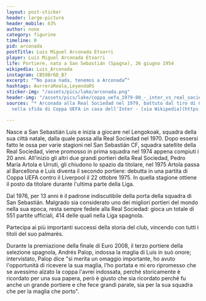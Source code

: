 ```yaml
---
layout: post-sticker
header: large-picture
header_mobile: 63%
author: none
category: figurine
timeline: 0
pid: arconada
postTitle: Luis Miguel Arconada Etxarri
player: Luis Miguel Arconada Etxarri
life: Portiere, nato a San Sebastián (Spagna), 26 giugno 1954
wikipedia: Luis_Arconada
instagram: CB59Br6D_B7
excerpt: "“No pasa nada, tenemos a Arconada”"
hashtags: AurreraReala,LeyendaRS
sticker-img: "/assets/pics/lake/arconada.png"
header-img: "/assets/pics/lake/coppa_uefa_1979-80_-_inter_vs_real_sociedad_-_luis_arconada.jpg"
sources: "* Arconada alla Real Sociedad nel 1979, battuto dal tiro di Gianpiero Marini
  nella sfida di Coppa UEFA in casa dell'Inter - [via Wikipedia](https://it.wikipedia.org/wiki/Luis_Arconada#/media/File:Coppa_UEFA_1979-80_-_Inter_vs_Real_Sociedad_-_Luis_Arconada.jpg)"

---
```

Nasce a San Sebastián Luis e inizia a giocare nel Lengokoak, squadra della sua città natale, dalla quale passa alla Real Sociedad nel 1970. Dopo essersi fatto le ossa per varie stagioni nel San Sebastián CF, squadra satellite della Real Sociedad, viene promosso in prima squadra nel 1974 appena compiuti i 20 anni. All'inizio gli altri due grandi portieri della Real Sociedad, Pedro María Artola e Urruti, gli chiudono lo spazio da titolare, nel 1975 Artola passa al Barcellona e Luís diventa il secondo portiere: debutta in una partita di Coppa UEFA contro il Liverpool il 22 ottobre 1975. In quella stagione ottiene il posto da titolare durante l'ultima parte della Liga.

Dal 1976, per 13 anni è il padrone indiscutibile della porta della squadra di San Sebastián. Malgrado sia considerato uno dei migliori portieri del mondo nella sua epoca, resta sempre fedele alla Real Sociedad: gioca un totale di 551 partite ufficiali, 414 delle quali nella Liga spagnola. 

Partecipa ai più importanti successi della storia del club, vincendo con tutti i titoli del suo palmarès.  
  
Durante la premiazione della finale di Euro 2008, il terzo portiere della selezione spagnola, Andrés Palop, indossa la maglia di Luís in suò onore; intervistato, Palop dice "si merita un omaggio importante, ho avuto l'opportunità di ricevere la sua maglia, l'ho portata e mi ero ripromesso che se avessimo alzato la coppa l'avrei indossata, perché storicamente è ricordato per una sua papera, però è giusto che sia ricordato perché fu anche un grande portiere e che fece grandi parate, sia per la sua squadra che per la maglia che porto".